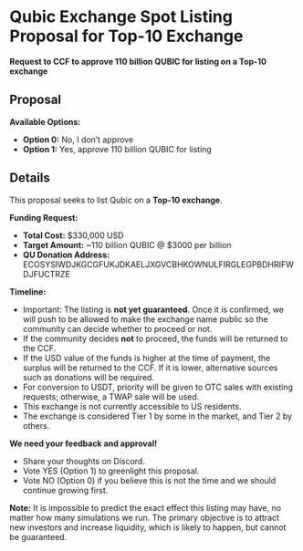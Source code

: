 # Qubic Exchange Spot Listing Proposal for Top-10 Exchange

**Request to CCF to approve 110 billion QUBIC for listing on a Top-10 exchange**

## Proposal

**Available Options:**  
- **Option 0:** No, I don’t approve  
- **Option 1:** Yes, approve 110 billion QUBIC for listing  

## Details

This proposal seeks to list Qubic on a **Top-10 exchange**.  

**Funding Request:**  
- **Total Cost:** $330,000 USD  
- **Target Amount:** ~110 billion QUBIC @ $3000 per billion  
- **QU Donation Address:** ECOSYSIWDJKGCGFUKJDKAELJXGVCBHKOWNULFIRGLEGPBDHRIFWDJFUCTRZE  

**Timeline:**  
- Important: The listing is **not yet guaranteed**. Once it is confirmed, we will push to be allowed to make the exchange name public so the community can decide whether to proceed or not.  
- If the community decides **not** to proceed, the funds will be returned to the CCF.  
- If the USD value of the funds is higher at the time of payment, the surplus will be returned to the CCF. If it is lower, alternative sources such as donations will be required.  
- For conversion to USDT, priority will be given to OTC sales with existing requests; otherwise, a TWAP sale will be used.  
- This exchange is not currently accessible to US residents.  
- The exchange is considered Tier 1 by some in the market, and Tier 2 by others.  

**We need your feedback and approval!**  
- Share your thoughts on Discord.  
- Vote YES (Option 1) to greenlight this proposal.  
- Vote NO (Option 0) if you believe this is not the time and we should continue growing first.  

**Note:** It is impossible to predict the exact effect this listing may have, no matter how many simulations we run. The primary objective is to attract new investors and increase liquidity, which is likely to happen, but cannot be guaranteed.

